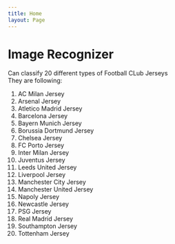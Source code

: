 ```yaml
---
title: Home
layout: Page
---
```


# Image Recognizer 
Can classify 20 different types of Football CLub Jerseys <br/>
They are following: <br/>
1. AC Milan Jersey
2. Arsenal Jersey
3. Atletico Madrid Jersey
4. Barcelona Jersey
5. Bayern Munich Jersey
6. Borussia Dortmund Jersey
7. Chelsea Jersey
8. FC Porto Jersey
9. Inter Milan Jersey
10. Juventus Jersey
11. Leeds United Jersey
12. Liverpool Jersey
13. Manchester City Jersey
14. Manchester United Jersey
15. Napoly Jersey
16. Newcastle Jersey
17. PSG Jersey
18. Real Madrid Jersey
19. Southampton Jersey
20. Tottenham Jersey
